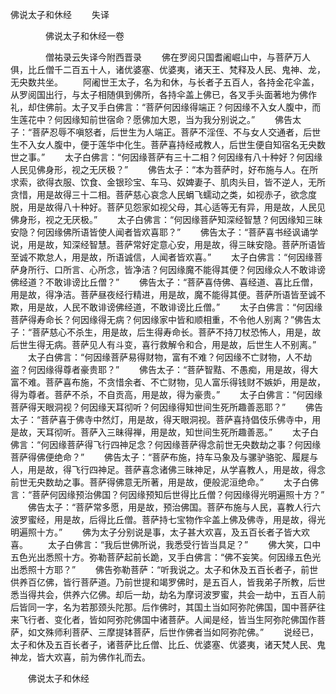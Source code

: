   佛说太子和休经
　　失译




　　　　佛说太子和休经一卷

　　　　僧祐录云失译今附西晋录
　　佛在罗阅只国耆阇崛山中，与菩萨万人俱，比丘僧千二百五十人，诸优婆塞、优婆夷，诸天王、梵释及人民、鬼神、龙，无央数共坐。
　　阿阇世王太子，名为和休，与长者子五百人，各持金花伞盖，从罗阅国出行，与太子相随俱到佛所，各持伞盖上佛已，各叉手头面著地为佛作礼，却住佛前。太子叉手白佛言：“菩萨何因缘得端正？何因缘不入女人腹中，而生莲花中？何因缘知前世宿命？愿佛加大恩，当为我分别说之。”
　　佛告太子：“菩萨忍辱不嗔怒者，后世生为人端正。菩萨不淫侄、不与女人交通者，后世生不入女人腹中，便于莲华中化生。菩萨喜持经戒教人，后世生便自知宿名无央数世之事。”
　　太子白佛言：“何因缘菩萨有三十二相？何因缘有八十种好？何因缘人民见佛身形，视之无厌极？”
　　佛告太子：“本为菩萨时，好布施与人。在所求索，欲得衣服、饮食、金银珍宝、车马、奴婢妻子、肌肉头目，皆不逆人，无所贪惜，用是故得三十二相。菩萨慈心哀念人民蜎飞蠕动之类，如视赤子，欲念度脱，用是故得八十种好。菩萨见怨家如视父母，其心适等无有异，用是故，人民见佛身形，视之无厌极。”
　　太子白佛言：“何因缘菩萨知深经智慧？何因缘知三昧安隐？何因缘佛所语皆使人闻者皆欢喜耶？”
　　佛告太子：“菩萨喜书经讽诵学说，用是故，知深经智慧。菩萨常好定意心安，用是故，得三昧安隐。菩萨所语皆至诚不欺怠人，用是故，所语诚信，人闻者皆欢喜。”
　　太子白佛言：“何因缘菩萨身所行、口所言、心所念，皆净洁？何因缘魔不能得其便？何因缘众人不敢诽谤佛经道？不敢诽谤比丘僧？”
　　佛告太子：“菩萨喜侍佛、喜经道、喜比丘僧，用是故，得净洁。菩萨昼夜经行精进，用是故，魔不能得其便。菩萨所语皆至诚不欺，用是故，人民不敢诽谤佛经道，不敢诽谤比丘僧。”
　　太子白佛言：“何因缘菩萨得寿命长？何因缘得无病？何因缘家中皆和顺相重，不令他人别离？”佛告太子：“菩萨慈心不杀生，用是故，后生得寿命长。菩萨不持刀杖恐怖人，用是，故后世生得无病。菩萨见人有斗变，喜行救解令和合，用是故，后世生人不别离。”
　　太子白佛言：“何因缘菩萨易得财物，富有不难？何因缘不亡财物，人不劫盗？何因缘得尊者豪贵耶？”
　　佛告太子：“菩萨智黠、不愚痴，用是故，得大富不难。菩萨喜布施，不贪惜余者、不亡财物，见人富乐得钱财不嫉妒，用是故，得为尊者。菩萨不杀，不自贡高，用是故，得为豪贵。”
　　太子白佛言：“何因缘菩萨得天眼洞视？何因缘天耳彻听？何因缘得知世间生死所趣善恶耶？”
　　佛告太子：“菩萨喜于佛寺中然灯，用是故，得天眼洞视。菩萨喜持倡伎乐佛寺中，用是故，天耳彻听。菩萨入三昧得禅，用是故，知世间生死所趣善恶。”
　　太子白佛言：“何因缘菩萨得飞行四神足念？何因缘菩萨得念前世无央数劫之事？何因缘菩萨得佛便绝命？”
　　佛告太子：“菩萨布施，持车马象及与骡驴骆驼、履屣与人，用是故，得飞行四神足。菩萨喜念诸佛三昧神足，从学喜教人，用是故，得念前世无央数劫之事。菩萨得佛意无所著，用是故，便般泥洹绝命。”
　　太子白佛言：“菩萨何因缘预治佛国？何因缘预知后世得比丘僧？何因缘得光明遍照十方？”
　　佛告太子：“菩萨常多愿，用是故，预治佛国。菩萨布施与人民，喜教人行六波罗蜜经，用是故，后得比丘僧。菩萨持七宝物作伞盖上佛及佛寺，用是故，得光明遍照十方。”
　　佛为太子分别说是事，太子甚大欢喜，及五百长者子皆大欢喜。
　　太子白佛言：“我后世佛所说，我悉受行皆当具足？”
　　佛大笑，口中五色光出悉照十方。弥勒菩萨起前长跪，叉手白佛言：“佛不妄笑。何因缘五色光出悉照十方耶？”
　　佛告弥勒菩萨：“听我说之。太子和休及五百长者子，前世供养百亿佛，皆行菩萨道。乃前世提和竭罗佛时，是五百人，皆我弟子所教，后世悉当得共会，供养六亿佛。却后一劫，劫名为摩诃波罗蜜，共会一劫中，五百人前后皆同一字，名为若那颈头陀那。后作佛时，其国土当如阿弥陀佛国，国中菩萨往来飞行者、变化者，皆如阿弥陀佛国中诸菩萨。人闻是经，皆当生阿弥陀佛国作菩萨，如文殊师利菩萨、三摩提钵菩萨，后世作佛者当如阿弥陀佛。”
　　说经已，太子和休及五百长者子，诸菩萨比丘僧、比丘、优婆塞、优婆夷，诸天梵人民、鬼神龙，皆大欢喜，前为佛作礼而去。

　　佛说太子和休经


